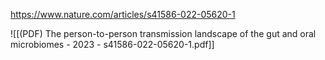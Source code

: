 
https://www.nature.com/articles/s41586-022-05620-1

![[(PDF) The person-to-person transmission landscape of the gut and oral microbiomes - 2023 - s41586-022-05620-1.pdf]]
